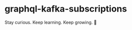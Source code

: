 # graphql-kafka-subscriptions

<!-- INSPIRATIONAL_QUOTE_START -->
Stay curious. Keep learning. Keep growing.
🐶
<!-- INSPIRATIONAL_QUOTE_END -->
